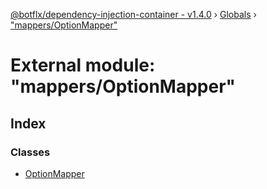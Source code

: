 [@botflx/dependency-injection-container - v1.4.0](../README.md) › [Globals](../globals.md) › ["mappers/OptionMapper"](_mappers_optionmapper_.md)

# External module: "mappers/OptionMapper"

## Index

### Classes

* [OptionMapper](../classes/_mappers_optionmapper_.optionmapper.md)
